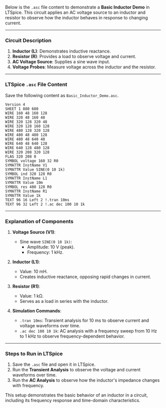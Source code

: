 Below is the `.asc` file content to demonstrate a **Basic Inductor Demo** in LTSpice. This circuit applies an AC voltage source to an inductor and resistor to observe how the inductor behaves in response to changing current.

---

### Circuit Description
1. **Inductor (L)**: Demonstrates inductive reactance.
2. **Resistor (R)**: Provides a load to observe voltage and current.
3. **AC Voltage Source**: Supplies a sine wave input.
4. **Voltage Probes**: Measure voltage across the inductor and the resistor.

---

### LTSpice `.asc` File Content

Save the following content as `Basic_Inductor_Demo.asc`.

```plaintext
Version 4
SHEET 1 880 680
WIRE 160 48 160 128
WIRE 320 48 160 48
WIRE 320 128 320 48
WIRE 320 128 160 128
WIRE 480 128 320 128
WIRE 480 48 480 128
WIRE 480 48 640 48
WIRE 640 48 640 128
WIRE 640 128 480 128
WIRE 320 208 320 128
FLAG 320 208 0
SYMBOL voltage 160 32 R0
SYMATTR InstName V1
SYMATTR Value SINE(0 10 1k)
SYMBOL ind 320 128 R0
SYMATTR InstName L1
SYMATTR Value 10m
SYMBOL res 480 128 R0
SYMATTR InstName R1
SYMATTR Value 1k
TEXT 96 16 Left 2 !.tran 10ms
TEXT 96 32 Left 2 !.ac dec 100 10 1k
```

---

### Explanation of Components

1. **Voltage Source (V1)**:
   - Sine wave `SINE(0 10 1k)`:
     - Amplitude: 10 V (peak).
     - Frequency: 1 kHz.

2. **Inductor (L1)**:
   - Value: 10 mH.
   - Creates inductive reactance, opposing rapid changes in current.

3. **Resistor (R1)**:
   - Value: 1 kΩ.
   - Serves as a load in series with the inductor.

4. **Simulation Commands**:
   - `.tran 10ms`: Transient analysis for 10 ms to observe current and voltage waveforms over time.
   - `.ac dec 100 10 1k`: AC analysis with a frequency sweep from 10 Hz to 1 kHz to observe frequency-dependent behavior.

---

### Steps to Run in LTSpice

1. Save the `.asc` file and open it in LTSpice.
2. Run the **Transient Analysis** to observe the voltage and current waveforms over time.
3. Run the **AC Analysis** to observe how the inductor's impedance changes with frequency.

This setup demonstrates the basic behavior of an inductor in a circuit, including its frequency response and time-domain characteristics.
